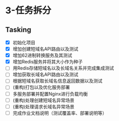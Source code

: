 # 3-任务拆分

## Tasking
- [x] 初始化项目
- [x] 增加创建短域名API路由以及测试
- [x] 增加62进制转换服务及其测试
- [x] 增加Redis服务并将其大小作为种子
- [ ] 用Redis存储短域名以及长域名关系并完成集成测试
- [ ] 增加获取长域名API路由以及测试
- [ ] 根据短域名获取长域名信息返回数据以及测试
- [ ] (重构)打包以及优化服务部署
- [ ] 多服务部署并配置Nginx进行负载均衡
- [ ] (重构)处理创建短域名异常场景
- [ ] (重构)处理请求长域名异常场景
- [ ] 完成作业文档说明（测试覆盖率、部署说明等）